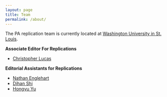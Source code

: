 ```yaml
---
layout: page
title: Team
permalink: /about/
---
```


The PA replication team is currently located at [Washington University in St. Louis](https://polisci.wustl.edu/). 

**Associate Editor For Replications**

* [Christopher Lucas](https://christopherlucas.org/)

**Editorial Assistants for Replications**

* [Nathan Englehart](https://nathanenglehart.github.io/)
* [Dihan Shi](https://www.dihan.org/)
* [Hongyu Yu](https://polisci.wustl.edu/people/hongyu-yu)
